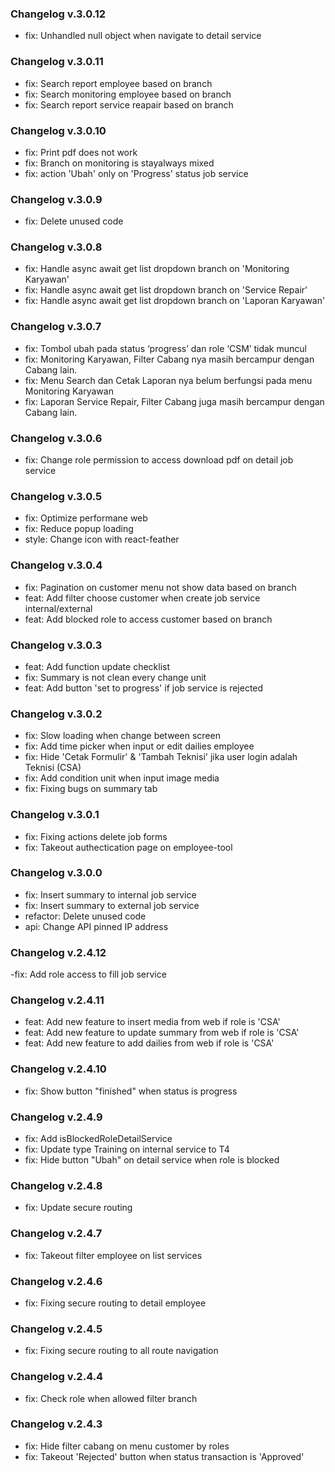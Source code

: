 ### Changelog v.3.0.12

- fix: Unhandled null object when navigate to detail service

### Changelog v.3.0.11

- fix: Search report employee based on branch
- fix: Search monitoring employee based on branch
- fix: Search report service reapair based on branch

### Changelog v.3.0.10

- fix: Print pdf does not work
- fix: Branch on monitoring is stayalways mixed
- fix: action 'Ubah' only on 'Progress' status job service

### Changelog v.3.0.9

- fix: Delete unused code

### Changelog v.3.0.8

- fix: Handle async await get list dropdown branch on 'Monitoring Karyawan'
- fix: Handle async await get list dropdown branch on 'Service Repair'
- fix: Handle async await get list dropdown branch on 'Laporan Karyawan'

### Changelog v.3.0.7

- fix: Tombol ubah pada status ‘progress’ dan role ‘CSM’ tidak muncul
- fix: Monitoring Karyawan, Filter Cabang nya masih bercampur dengan Cabang lain.
- fix: Menu Search dan Cetak Laporan nya belum berfungsi pada menu Monitoring Karyawan
- fix: Laporan Service Repair, Filter Cabang juga masih bercampur dengan Cabang lain.

### Changelog v.3.0.6

- fix: Change role permission to access download pdf on detail job service

### Changelog v.3.0.5

- fix: Optimize performane web
- fix: Reduce popup loading
- style: Change icon with react-feather

### Changelog v.3.0.4

- fix: Pagination on customer menu not show data based on branch
- feat: Add filter choose customer when create job service internal/external
- feat: Add blocked role to access customer based on branch

### Changelog v.3.0.3

- feat: Add function update checklist
- fix: Summary is not clean every change unit
- feat: Add button 'set to progress' if job service is rejected

### Changelog v.3.0.2

- fix: Slow loading when change between screen
- fix: Add time picker when input or edit dailies employee
- fix: Hide 'Cetak Formulir' & 'Tambah Teknisi' jika user login adalah Teknisi (CSA)
- fix: Add condition unit when input image media
- fix: Fixing bugs on summary tab

### Changelog v.3.0.1

- fix: Fixing actions delete job forms
- fix: Takeout authectication page on employee-tool

### Changelog v.3.0.0

- fix: Insert summary to internal job service
- fix: Insert summary to external job service
- refactor: Delete unused code
- api: Change API pinned IP address

### Changelog v.2.4.12

-fix: Add role access to fill job service

### Changelog v.2.4.11

- feat: Add new feature to insert media from web if role is 'CSA'
- feat: Add new feature to update summary from web if role is 'CSA'
- feat: Add new feature to add dailies from web if role is 'CSA'

### Changelog v.2.4.10

- fix: Show button "finished" when status is progress

### Changelog v.2.4.9

- fix: Add isBlockedRoleDetailService
- fix: Update type Training on internal service to T4
- fix: Hide button "Ubah" on detail service when role is blocked

### Changelog v.2.4.8

- fix: Update secure routing

### Changelog v.2.4.7

- fix: Takeout filter employee on list services

### Changelog v.2.4.6

- fix: Fixing secure routing to detail employee

### Changelog v.2.4.5

- fix: Fixing secure routing to all route navigation

### Changelog v.2.4.4

- fix: Check role when allowed filter branch

### Changelog v.2.4.3

- fix: Hide filter cabang on menu customer by roles
- fix: Takeout 'Rejected' button when status transaction is 'Approved'
